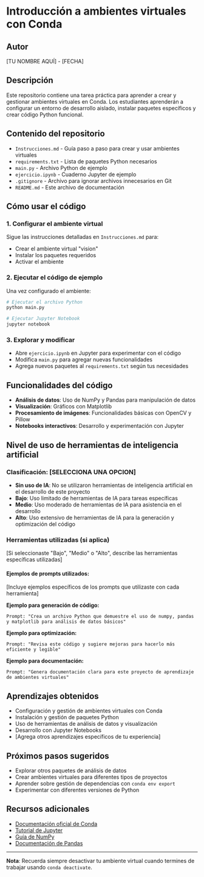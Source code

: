 # Introducción a ambientes virtuales con Conda

## Autor
[TU NOMBRE AQUÍ] - [FECHA]

## Descripción
Este repositorio contiene una tarea práctica para aprender a crear y gestionar ambientes virtuales en Conda. Los estudiantes aprenderán a configurar un entorno de desarrollo aislado, instalar paquetes específicos y crear código Python funcional.

## Contenido del repositorio
- `Instrucciones.md` - Guía paso a paso para crear y usar ambientes virtuales
- `requirements.txt` - Lista de paquetes Python necesarios
- `main.py` - Archivo Python de ejemplo
- `ejercicio.ipynb` - Cuaderno Jupyter de ejemplo
- `.gitignore` - Archivo para ignorar archivos innecesarios en Git
- `README.md` - Este archivo de documentación

## Cómo usar el código

### 1. Configurar el ambiente virtual
Sigue las instrucciones detalladas en `Instrucciones.md` para:
- Crear el ambiente virtual "vision"
- Instalar los paquetes requeridos
- Activar el ambiente

### 2. Ejecutar el código de ejemplo
Una vez configurado el ambiente:

```bash
# Ejecutar el archivo Python
python main.py

# Ejecutar Jupyter Notebook
jupyter notebook
```

### 3. Explorar y modificar
- Abre `ejercicio.ipynb` en Jupyter para experimentar con el código
- Modifica `main.py` para agregar nuevas funcionalidades
- Agrega nuevos paquetes al `requirements.txt` según tus necesidades

## Funcionalidades del código
- **Análisis de datos**: Uso de NumPy y Pandas para manipulación de datos
- **Visualización**: Gráficos con Matplotlib
- **Procesamiento de imágenes**: Funcionalidades básicas con OpenCV y Pillow
- **Notebooks interactivos**: Desarrollo y experimentación con Jupyter

## Nivel de uso de herramientas de inteligencia artificial

### Clasificación: [SELECCIONA UNA OPCION]
- **Sin uso de IA**: No se utilizaron herramientas de inteligencia artificial en el desarrollo de este proyecto
- **Bajo**: Uso limitado de herramientas de IA para tareas específicas
- **Medio**: Uso moderado de herramientas de IA para asistencia en el desarrollo
- **Alto**: Uso extensivo de herramientas de IA para la generación y optimización del código

### Herramientas utilizadas (si aplica)
[Si seleccionaste "Bajo", "Medio" o "Alto", describe las herramientas específicas utilizadas]

#### Ejemplos de prompts utilizados:
[Incluye ejemplos específicos de los prompts que utilizaste con cada herramienta]

**Ejemplo para generación de código:**
```
Prompt: "Crea un archivo Python que demuestre el uso de numpy, pandas y matplotlib para análisis de datos básicos"
```

**Ejemplo para optimización:**
```
Prompt: "Revisa este código y sugiere mejoras para hacerlo más eficiente y legible"
```

**Ejemplo para documentación:**
```
Prompt: "Genera documentación clara para este proyecto de aprendizaje de ambientes virtuales"
```

## Aprendizajes obtenidos
- Configuración y gestión de ambientes virtuales con Conda
- Instalación y gestión de paquetes Python
- Uso de herramientas de análisis de datos y visualización
- Desarrollo con Jupyter Notebooks
- [Agrega otros aprendizajes específicos de tu experiencia]

## Próximos pasos sugeridos
- Explorar otros paquetes de análisis de datos
- Crear ambientes virtuales para diferentes tipos de proyectos
- Aprender sobre gestión de dependencias con `conda env export`
- Experimentar con diferentes versiones de Python

## Recursos adicionales
- [Documentación oficial de Conda](https://docs.conda.io/)
- [Tutorial de Jupyter](https://jupyter.org/try)
- [Guía de NumPy](https://numpy.org/doc/stable/)
- [Documentación de Pandas](https://pandas.pydata.org/docs/)

---

**Nota**: Recuerda siempre desactivar tu ambiente virtual cuando termines de trabajar usando `conda deactivate`.
